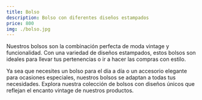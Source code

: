 ```yaml
---
title: Bolso
description: Bolso con diferentes diseños estampados
price: 800
img: ./bolso.jpg
---
```


Nuestros bolsos son la combinación perfecta de moda vintage y funcionalidad. Con una variedad de diseños estampados, estos bolsos son ideales para llevar tus pertenencias o ir a hacer las compras con estilo.

Ya sea que necesites un bolso para el día a día o un accesorio elegante para ocasiones especiales, nuestros bolsos se adaptan a todas tus necesidades. Explora nuestra colección de bolsos con diseños únicos que reflejan el encanto vintage de nuestros productos.
